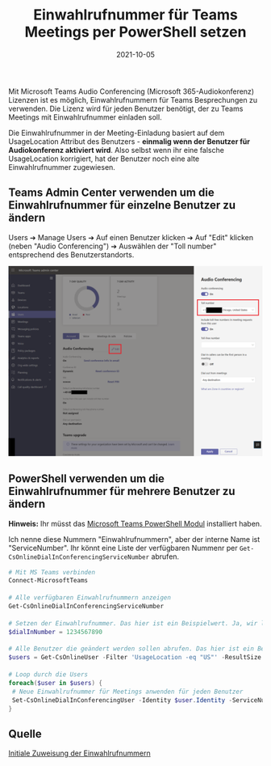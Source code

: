 ﻿---
slug: Set-Teams-Meeting-Dialin-number-powershell
title: Einwahlrufnummer für Teams Meetings per PowerShell setzen
contenttags:
    [teams, microsoft teams, teams dial in number, teams audio conferencing]
image: /images/2021/2021-10-05_TeamsMeeting-DialIn-Number_thumbnail.png
imageAlt: A screenshot showing a Microsoft Teams Meeting invite with a dial-in phone number.
date: 2021-10-05
---

Mit Microsoft Teams Audio Conferencing (Microsoft 365-Audiokonferenz) Lizenzen ist es möglich, Einwahlrufnummern für Teams Besprechungen zu verwenden. Die Lizenz wird für jeden Benutzer benötigt, der zu Teams Meetings mit Einwahlrufnummer einladen soll.

Die Einwahlrufnummer in der Meeting-Einladung basiert auf dem UsageLocation Attribut des Benutzers - **einmalig wenn der Benutzer für Audiokonferenz aktiviert wird**. Also selbst wenn ihr eine falsche UsageLocation korrigiert, hat der Benutzer noch eine alte Einwahlrufnummer zugewiesen.

## Teams Admin Center verwenden um die Einwahlrufnummer für einzelne Benutzer zu ändern

Users ➔ Manage Users ➔ Auf einen Benutzer klicken ➔ Auf "Edit" klicken (neben "Audio Conferencing") ➔ Auswählen der "Toll number" entsprechend des Benutzerstandorts.

[![Microsoft Teams Admin Center mit Optionen zum Ändern der Einwahlrufnummer.](/images/2021/2021-10-05_TeamsMeeting-DialIn-Number.png "Microsoft Teams Admin Center mit Optionen zum Ändern der Einwahlrufnummer.")](/images/2021/2021-10-05_TeamsMeeting-DialIn-Number.png)

## PowerShell verwenden um die Einwahlrufnummer für mehrere Benutzer zu ändern

**Hinweis:** Ihr müsst das [Microsoft Teams PowerShell Modul](https://docs.microsoft.com/en-us/microsoftteams/teams-powershell-install) installiert haben.

Ich nenne diese Nummern "Einwahlrufnummern", aber der interne Name ist "ServiceNumber". Ihr könnt eine Liste der verfügbaren Nummenr per `Get-CsOnlineDialInConferencingServiceNumber` abrufen.

```powershell
# Mit MS Teams verbinden
Connect-MicrosoftTeams

# Alle verfügbaren Einwahlrufnummern anzeigen
Get-CsOnlineDialInConferencingServiceNumber

# Setzen der Einwahlrufnummer. Das hier ist ein Beispielwert. Ja, wir lassen das führende +plus Symbol weg.
$dialInNumber = 1234567890

# Alle Benutzer die geändert werden sollen abrufen. Das hier ist ein Beispiel, das alle Benutzer mit der UsageLocation "US" abruft - ändert es entsprechend wie ihr es braucht mit anderen Filtern
$users = Get-CsOnlineUser -Filter 'UsageLocation -eq "US"' -ResultSize Unlimited

# Loop durch die Users
foreach($user in $users) {
 # Neue Einwahlrufnummer für Meetings anwenden für jeden Benutzer
 Set-CsOnlineDialInConferencingUser -Identity $user.Identity -ServiceNumber $dialInNumber
}
```

## Quelle

[Initiale Zuweisung der Einwahlrufnummern](https://docs.microsoft.com/en-us/microsoftteams/set-the-phone-numbers-included-on-invites-in-teams#initial-assignment-of-phone-numbers-that-are-included-in-the-meeting-invites-for-new-users)

